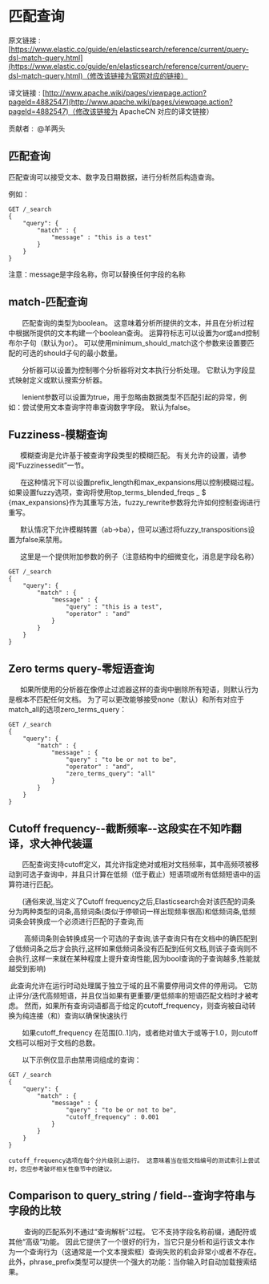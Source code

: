 # 匹配查询

原文链接 : [https://www.elastic.co/guide/en/elasticsearch/reference/current/query-dsl-match-query.html](https://www.elastic.co/guide/en/elasticsearch/reference/current/query-dsl-match-query.html)（修改该链接为官网对应的链接）

译文链接 : [http://www.apache.wiki/pages/viewpage.action?pageId=4882547](http://www.apache.wiki/pages/viewpage.action?pageId=4882547)（修改该链接为 ApacheCN 对应的译文链接）

贡献者 :  @羊两头

## 匹配查询

匹配查询可以接受文本、数字及日期数据，进行分析然后构造查询。

例如：

```
GET /_search
{
    "query": {
        "match" : {
            "message" : "this is a test"
        }
    }
}

```

注意：message是字段名称，你可以替换任何字段的名称

## match-匹配查询

       匹配查询的类型为boolean。 这意味着分析所提供的文本，并且在分析过程中根据所提供的文本构建一个boolean查询。 运算符标志可以设置为or或and控制布尔子句（默认为or）。 可以使用minimum_should_match这个参数来设置要匹配的可选的should子句的最小数量。

       分析器可以设置为控制哪个分析器将对文本执行分析处理。 它默认为字段显式映射定义或默认搜索分析器。

       lenient参数可以设置为true，用于忽略由数据类型不匹配引起的异常，例如：尝试使用文本查询字符串查询数字字段。 默认为false。

## Fuzziness-模糊查询

      模糊查询是允许基于被查询字段类型的模糊匹配。 有关允许的设置，请参阅“Fuzzinessedit”一节。

      在这种情况下可以设置prefix_length和max_expansions用以控制模糊过程。 如果设置fuzzy选项，查询将使用top_terms_blended_freqs _ $ {max_expansions}作为其重写方法，fuzzy_rewrite参数将允许如何控制查询进行重写。

      默认情况下允许模糊转置（ab→ba），但可以通过将fuzzy_transpositions设置为false来禁用。

      这里是一个提供附加参数的例子（注意结构中的细微变化，消息是字段名称）

```
GET /_search
{
    "query": {
        "match" : {
            "message" : {
                "query" : "this is a test",
                "operator" : "and"
            }
        }
    }
}

```

## Zero terms query-零短语查询

      如果所使用的分析器在像停止过滤器这样的查询中删除所有短语，则默认行为是根本不匹配任何文档。 为了可以更改能够接受none（默认）和所有对应于match_all的选项zero_terms_query：

```
GET /_search
{
    "query": {
        "match" : {
            "message" : {
                "query" : "to be or not to be",
                "operator" : "and",
                "zero_terms_query": "all"
            }
        }
    }
}

```

## Cutoff frequency--截断频率--**这段实在不知咋翻译，求大神代装逼**

       匹配查询支持cutoff定义，其允许指定绝对或相对文档频率，其中高频项被移动到可选子查询中，并且只计算在低频（低于截止）短语项或所有低频短语中的运算符进行匹配。

       (通俗来说,当定义了Cutoff frequency之后,Elasticsearch会对该匹配的词条分为两种类型的词条,高频词条(类似于停顿词一样出现频率很高)和低频词条,低频词条会转换成一个必须进行匹配的子查询,而

        高频词条则会转换成另一个可选的子查询,该子查询只有在文档中的确匹配到了低频词条之后才会执行,这样如果低频词条没有匹配到任何文档,则该子查询则不会执行,这样一来就在某种程度上提升查询性能,因为bool查询的子查询越多,性能就越受到影响)

 此查询允许在运行时动处理属于独立于域的且不需要停用词文件的停用词。 它防止评分/迭代高频短语，并且仅当如果有更重要/更低频率的短语匹配文档时才被考虑。 然而，如果所有查询词语都高于给定的cutoff_frequency，则查询被自动转换为纯连接（和）查询以确保快速执行

       如果cutoff_frequency 在范围[0..1]内，或者绝对值大于或等于1.0，则cutoff文档可以相对于文档的总数。

       以下示例仅显示由禁用词组成的查询：

```
GET /_search
{
    "query": {
        "match" : {
            "message" : {
                "query" : "to be or not to be",
                "cutoff_frequency" : 0.001
            }
        }
    }
}

```

```
cutoff_frequency选项在每个分片级别上运行。 这意味着当在低文档编号的测试索引上尝试时，您应参考破坏相关性章节中的建议。
```

## Comparison to query_string / field--查询字符串与字段的比较

        查询的匹配系列不通过“查询解析”过程。 它不支持字段名称前缀，通配符或其他“高级”功能。 因此它提供了一个很好的行为，当它只是分析和运行该文本作为一个查询行为（这通常是一个文本搜索框）查询失败的机会非常小或者不存在。 此外，phrase_prefix类型可以提供一个强大的功能：当你输入时自动加载搜索结果。